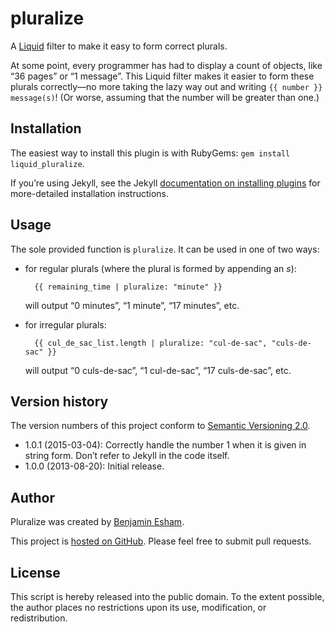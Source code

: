 # pluralize

A [Liquid](http://www.liquidmarkup.org/) filter to make it easy to form correct plurals.

At some point, every programmer has had to display a count of objects, like “36 pages” or “1 message”. This Liquid filter makes it easier to form these plurals correctly—no more taking the lazy way out and writing `{{ number }} message(s)`! (Or worse, assuming that the number will be greater than one.)

## Installation

The easiest way to install this plugin is with RubyGems: `gem install liquid_pluralize`.

If you’re using Jekyll, see the Jekyll [documentation on installing plugins](http://jekyllrb.com/docs/plugins/#installing-a-plugin) for more-detailed installation instructions.

## Usage

The sole provided function is `pluralize`. It can be used in one of two ways:

* for regular plurals (where the plural is formed by appending an _s_):

        {{ remaining_time | pluralize: "minute" }}

  will output “0 minutes”, “1 minute”, “17 minutes”, etc.

* for irregular plurals:

        {{ cul_de_sac_list.length | pluralize: "cul-de-sac", "culs-de-sac" }}

  will output “0 culs-de-sac”, “1 cul-de-sac”, “17 culs-de-sac”, etc.

## Version history

The version numbers of this project conform to [Semantic Versioning 2.0](http://semver.org/).

* 1.0.1 (2015-03-04): Correctly handle the number 1 when it is given in string form. Don’t refer to Jekyll in the code itself.
* 1.0.0 (2013-08-20): Initial release.

## Author

Pluralize was created by [Benjamin Esham](http://esham.io).

This project is [hosted on GitHub](https://github.com/bdesham/pluralize). Please feel free to submit pull requests.

## License

This script is hereby released into the public domain. To the extent possible, the author places no restrictions upon its use, modification, or redistribution.

